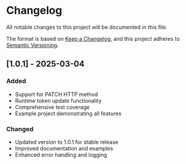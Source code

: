 # Changelog

All notable changes to this project will be documented in this file.

The format is based on [Keep a Changelog](https://keepachangelog.com/en/1.0.0/),
and this project adheres to [Semantic Versioning](https://semver.org/spec/v2.0.0.html).

## [1.0.1] - 2025-03-04

### Added
- Support for PATCH HTTP method
- Runtime token update functionality
- Comprehensive test coverage
- Example project demonstrating all features

### Changed
- Updated version to 1.0.1 for stable release
- Improved documentation and examples
- Enhanced error handling and logging
